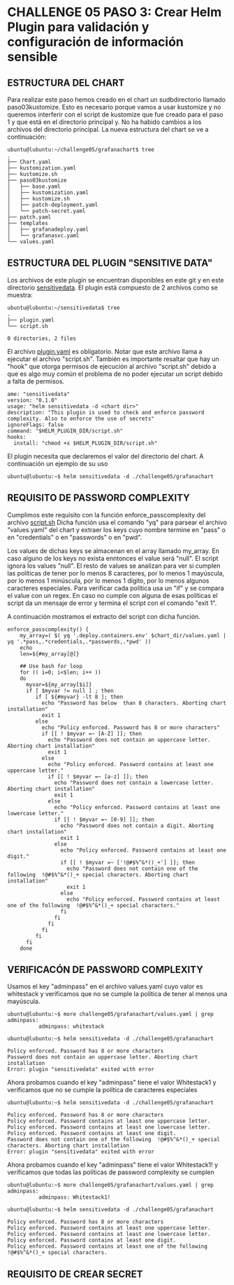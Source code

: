 # CHALLENGE 05  PASO 3: Crear Helm Plugin para validación y configuración de información sensible

## ESTRUCTURA DEL CHART

Para realizar este paso hemos creado en el chart un sudbdirectorio llamado paso03kustomize. Esto es necesario porque vamos a usar kustomize y no queremos interferir con el script de kustomize que fue creado para el paso 1 y que está en el directorio principal y. No ha habido cambios a los archivos del directorio principal. La nueva estructura del chart se ve a continuación:
```
ubuntu@lubuntu:~/challenge05/grafanachart$ tree
.
├── Chart.yaml
├── kustomization.yaml
├── kustomize.sh
├── paso03kustomize
│   ├── base.yaml
│   ├── kustomization.yaml
│   ├── kustomize.sh
│   ├── patch-deployment.yaml
│   └── patch-secret.yaml
├── patch.yaml
├── templates
│   ├── grafanadeploy.yaml
│   └── grafanasvc.yaml
└── values.yaml
```

## ESTRUCTURA DEL PLUGIN "SENSITIVE DATA"

Los archivos de este plugin se encuentran disponibles en este git y en este directorio [sensitivedata](sensitivedata). El plugin está compuesto de 2 archivos como se muestra:
```
ubuntu@lubuntu:~/sensitivedata$ tree
.
├── plugin.yaml
└── script.sh

0 directories, 2 files
```

El archivo [plugin.yaml](sensitivedata/plugin.yaml) es obligatorio. Notar que este archivo llama a ejecutar el archivo "script.sh".  También es importante resaltar que hay un "hook" que otorga permisos de ejecución al archivo "script.sh" debido a que es algo muy común el problema de no poder ejecutar un script debido a falta de permisos.
```
ame: "sensitivedata"
version: "0.1.0"
usage: "helm sensitivedata -d <chart dir>"
description: "This plugin is used to check and enforce password complexity. Also to enforce the use of secrets"
ignoreFlags: false
command: "$HELM_PLUGIN_DIR/script.sh"
hooks:
  install: "chmod +x $HELM_PLUGIN_DIR/script.sh"
```

El plugin necesita que declaremos el valor del directorio del chart. A continuación un ejemplo de su uso

```
ubuntu@lubuntu:~$ helm sensitivedata -d ./challenge05/grafanachart
```

## REQUISITO DE PASSWORD COMPLEXITY

Cumplimos este requisito con la función enforce_passcomplexity del archivo [script.sh](sensitivedata/script.sh)  Dicha función usa el comando "yq" para parsear el archivo "values.yaml" del chart y extraer los keys cuyo nombre termine en "pass" o en "credentials" o en "passwords" o en "pwd".

Los values de dichas keys se almacenan en el array llamado my_array. En caso alguno de los keys no exista enntonces el value será "null".  El script ignora los values "null". El resto de values se analizan para ver si cumplen las políticas  de tener por lo menos 8 caracteres, por lo menos 1 mayúscula, por lo menos 1 minúscula, por lo menos 1 dígito, por lo menos algunos caracteres especiales. Para verificar cada política usa un "if" y se compara el value con un regex. En caso no cumple con alguna de esas políticas el script da un mensaje de error y termina el script con el comando "exit 1".

A continuación mostramos el extracto del script con dicha función. 

```
enforce_passcomplexity() {
    my_array=( $( yq '.deploy.containers.env' $chart_dir/values.yaml | yq '.*pass,.*credentials,.*passwords,.*pwd' ))
    echo
    len=${#my_array[@]}
 
    ## Use bash for loop 
    for (( i=0; i<$len; i++ ))
    do 
      myvar=${my_array[$i]}
      if [ $myvar != null ] ; then
         if [ ${#myvar} -lt 8 ]; then
           echo "Password has below  than 8 characters. Aborting chart installation"
           exit 1
         else
           echo "Policy enforced. Password has 8 or more characters"
           if [[ ! $myvar =~ [A-Z] ]]; then
             echo "Password does not contain an uppercase letter. Aborting chart installation"
             exit 1
           else
             echo "Policy enforced. Password contains at least one uppercase letter."
             if [[ ! $myvar =~ [a-z] ]]; then
               echo "Password does not contain a lowercase letter. Aborting chart installation"
               exit 1
             else
               echo "Policy enforced. Password contains at least one lowercase letter."
               if [[ ! $myvar =~ [0-9] ]]; then
                 echo "Password does not contain a digit. Aborting chart installation"
                 exit 1
               else
                 echo "Policy enforced. Password contains at least one digit."
                 if [[ ! $myvar =~ ['!@#$%^&*()_+'] ]]; then
                   echo "Password does not contain one of the following  !@#$%^&*()_+ special characters. Aborting chart installation"
                   exit 1
                 else
                   echo "Policy enforced. Password contains at least one of the following  !@#$%^&*()_+ special characters."
                 fi
               fi
             fi
           fi
         fi
      fi
    done
```

## VERIFICACÓN DE PASSWORD COMPLEXITY

Usamos el key "adminpass" en el archivo values.yaml cuyo valor es whitestack y verificamos que no se cumple la política de tener al menos una mayúscula.

```
ubuntu@lubuntu:~$ more challenge05/grafanachart/values.yaml | grep adminpass:
          adminpass: whitestack

ubuntu@lubuntu:~$ helm sensitivedata -d ./challenge05/grafanachart

Policy enforced. Password has 8 or more characters
Password does not contain an uppercase letter. Aborting chart installation
Error: plugin "sensitivedata" exited with error
```

Ahora probamos cuando el key "adminpass" tiene el valor Whitestack1 y verificamos que no se cumple la política de caracteres especiales
```
ubuntu@lubuntu:~$ helm sensitivedata -d ./challenge05/grafanachart

Policy enforced. Password has 8 or more characters
Policy enforced. Password contains at least one uppercase letter.
Policy enforced. Password contains at least one lowercase letter.
Policy enforced. Password contains at least one digit.
Password does not contain one of the following  !@#$%^&*()_+ special characters. Aborting chart installation
Error: plugin "sensitivedata" exited with error
```

Ahora probamos cuando el key "adminpass" tiene el valor Whitestack1! y verificamos que todas las políticas de password complexity se cumplen
```
ubuntu@lubuntu:~$ more challenge05/grafanachart/values.yaml | grep adminpass:
          adminpass: Whitestack1!

ubuntu@lubuntu:~$ helm sensitivedata -d ./challenge05/grafanachart

Policy enforced. Password has 8 or more characters
Policy enforced. Password contains at least one uppercase letter.
Policy enforced. Password contains at least one lowercase letter.
Policy enforced. Password contains at least one digit.
Policy enforced. Password contains at least one of the following  !@#$%^&*()_+ special characters.
```

## REQUISITO DE CREAR SECRET


